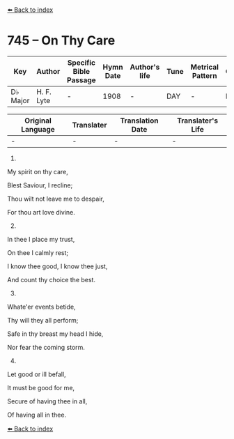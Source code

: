 [⬅️ Back to index](../README.md)

# 745 – On Thy Care

Key | Author   | Specific Bible Passage     |Hymn Date |Author's life |Tune |Metrical Pattern   |Composer/Source
-- | --------- | ---------------------------|----------|--------------|-----|-------------------|-------------  
D♭ Major |H. F. Lyte |- |1908 |- |DAY |- |H. Abbott

Original Language | Translater | Translation Date   | Translater's Life  
----------------- | --------- | --------------------|-------------     
\- |- |- |-




1.

My spirit on thy care,

Blest Saviour, I recline;

Thou wilt not leave me to despair,

For thou art love divine.



2.

In thee I place my trust,

On thee I calmly rest;

I know thee good, I know thee just,

And count thy choice the best.



3.

Whate'er events betide,

Thy will they all perform;

Safe in thy breast my head I hide,

Nor fear the coming storm.



4.

Let good or ill befall,

It must be good for me,

Secure of having thee in all,

Of having all in thee.

[⬅️ Back to index](../README.md)
